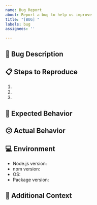 ```yaml
---
name: Bug Report
about: Report a bug to help us improve
title: "[BUG] "
labels: bug
assignees: ''

---
```


## 🐛 Bug Description

<!-- Clearly describe the bug -->

## 📋 Steps to Reproduce

1. 
2. 
3. 

## 🤔 Expected Behavior

<!-- What should happen -->

## 😕 Actual Behavior

<!-- What actually happens -->

## 💻 Environment

- Node.js version: 
- npm version: 
- OS: 
- Package version: 

## 📎 Additional Context

<!-- Any other context or screenshots -->
